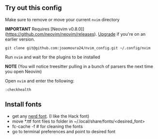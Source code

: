 ## Try out this config

Make sure to remove or move your current `nvim` directory

**IMPORTANT** Requires [Neovim v0.8.0]](https://github.com/neovim/neovim/releases).  [Upgrade](#upgrade-to-latest-release) if you're on an earlier version. 
```
git clone git@github.com:joaomoura24/nvim_config.git ~/.config/nvim
```

Run `nvim` and wait for the plugins to be installed 

**NOTE** (You will notice treesitter pulling in a bunch of parsers the next time you open Neovim) 

Open `nvim` and enter the following:

```
:checkhealth
```

## Install fonts

- get any [nerd font](https://www.nerdfonts.com/font-downloads). (I like the Hack font)
- move *.ttf font files to folder in ~/.local/share/fonts/<desired_font>
- fc-cache -f # for cleaning the fonts
- go to terminal preferences and point to desired font
